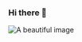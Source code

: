 ### Hi there 👋



![A beautiful image](https://i.pinimg.com/originals/c3/fe/f6/c3fef6880d02a3b6793fe1556a7fd557.png)

<!--
**AlessandraMarusi/AlessandraMarusi** is a ✨ _special_ ✨ repository because its `README.md` (this file) appears on your GitHub profile.

Here are some ideas to get you started:

- 🔭 I’m currently working on ...
- 🌱 I’m currently learning ...
- 👯 I’m looking to collaborate on ...
- 🤔 I’m looking for help with ...
- 💬 Ask me about ...
- 📫 How to reach me: ...
- 😄 Pronouns: ...
- ⚡ Fun fact: ...
-->
